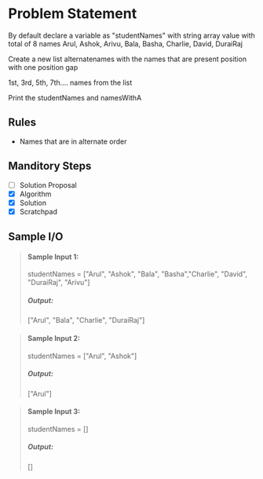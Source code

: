 # Problem Statement   

By default declare a variable as "studentNames" with string array value with total of 8 names Arul, Ashok, Arivu, Bala, Basha, Charlie, David, DuraiRaj         

Create a new list alternatenames with the names that are present position with one position gap         

1st, 3rd, 5th, 7th.... names from the list          

Print the studentNames and namesWithA         

## Rules
* Names that are in alternate order


## Manditory Steps

- [ ] Solution Proposal
- [x] Algorithm
- [x] Solution
- [x] Scratchpad

## Sample I/O

> #### Sample Input 1:
> studentNames = ["Arul", "Ashok", "Bala", "Basha","Charlie", "David", "DuraiRaj", "Arivu"]
>
> ##### Output:
> ["Arul", "Bala", "Charlie", "DuraiRaj"]

> #### Sample Input 2:
> studentNames = ["Arul", "Ashok"]
>
> ##### Output:
> ["Arul"]

> #### Sample Input 3:
> studentNames = []
>
> ##### Output:
> []

